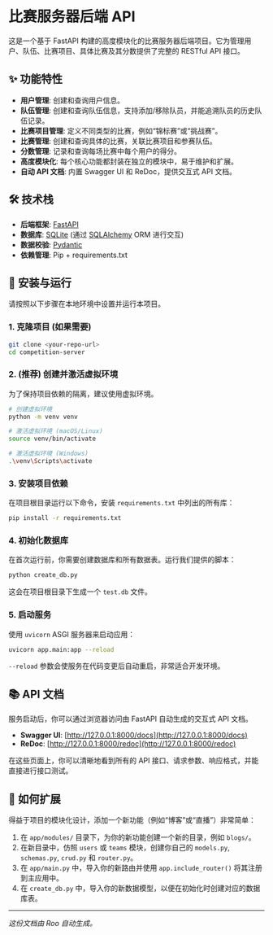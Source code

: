 # 比赛服务器后端 API

这是一个基于 FastAPI 构建的高度模块化的比赛服务器后端项目。它为管理用户、队伍、比赛项目、具体比赛及其分数提供了完整的 RESTful API 接口。

## ✨ 功能特性

- **用户管理**: 创建和查询用户信息。
- **队伍管理**: 创建和查询队伍信息，支持添加/移除队员，并能追溯队员的历史队伍记录。
- **比赛项目管理**: 定义不同类型的比赛，例如“锦标赛”或“挑战赛”。
- **比赛管理**: 创建和查询具体的比赛，关联比赛项目和参赛队伍。
- **分数管理**: 记录和查询每场比赛中每个用户的得分。
- **高度模块化**: 每个核心功能都封装在独立的模块中，易于维护和扩展。
- **自动 API 文档**: 内置 Swagger UI 和 ReDoc，提供交互式 API 文档。

## 🛠️ 技术栈

- **后端框架**: [FastAPI](https://fastapi.tiangolo.com/)
- **数据库**: [SQLite](https://www.sqlite.org/index.html) (通过 [SQLAlchemy](https://www.sqlalchemy.org/) ORM 进行交互)
- **数据校验**: [Pydantic](https://docs.pydantic.dev/)
- **依赖管理**: Pip + requirements.txt

## 🚀 安装与运行

请按照以下步骤在本地环境中设置并运行本项目。

### 1. 克隆项目 (如果需要)
```bash
git clone <your-repo-url>
cd competition-server
```

### 2. (推荐) 创建并激活虚拟环境
为了保持项目依赖的隔离，建议使用虚拟环境。
```bash
# 创建虚拟环境
python -m venv venv

# 激活虚拟环境 (macOS/Linux)
source venv/bin/activate

# 激活虚拟环境 (Windows)
.\venv\Scripts\activate
```

### 3. 安装项目依赖
在项目根目录运行以下命令，安装 `requirements.txt` 中列出的所有库：
```bash
pip install -r requirements.txt
```

### 4. 初始化数据库
在首次运行前，你需要创建数据库和所有数据表。运行我们提供的脚本：
```bash
python create_db.py
```
这会在项目根目录下生成一个 `test.db` 文件。

### 5. 启动服务
使用 `uvicorn` ASGI 服务器来启动应用：
```bash
uvicorn app.main:app --reload
```
`--reload` 参数会使服务在代码变更后自动重启，非常适合开发环境。

## 📚 API 文档

服务启动后，你可以通过浏览器访问由 FastAPI 自动生成的交互式 API 文档。

- **Swagger UI**: [http://127.0.0.1:8000/docs](http://127.0.0.1:8000/docs)
- **ReDoc**: [http://127.0.0.1:8000/redoc](http://127.0.0.1:8000/redoc)

在这些页面上，你可以清晰地看到所有的 API 接口、请求参数、响应格式，并能直接进行接口测试。

## 🧩 如何扩展

得益于项目的模块化设计，添加一个新功能（例如“博客”或“直播”）非常简单：

1.  在 `app/modules/` 目录下，为你的新功能创建一个新的目录，例如 `blogs/`。
2.  在新目录中，仿照 `users` 或 `teams` 模块，创建你自己的 `models.py`, `schemas.py`, `crud.py` 和 `router.py`。
3.  在 `app/main.py` 中，导入你的新路由并使用 `app.include_router()` 将其注册到主应用中。
4.  在 `create_db.py` 中，导入你的新数据模型，以便在初始化时创建对应的数据库表。

---
*这份文档由 Roo 自动生成。*